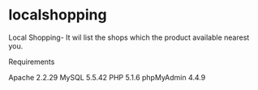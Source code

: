 # localshopping
Local Shopping- It wil list the shops which the product available nearest you.

Requirements 

Apache 2.2.29
MySQL 5.5.42
PHP 5.1.6
phpMyAdmin 4.4.9
